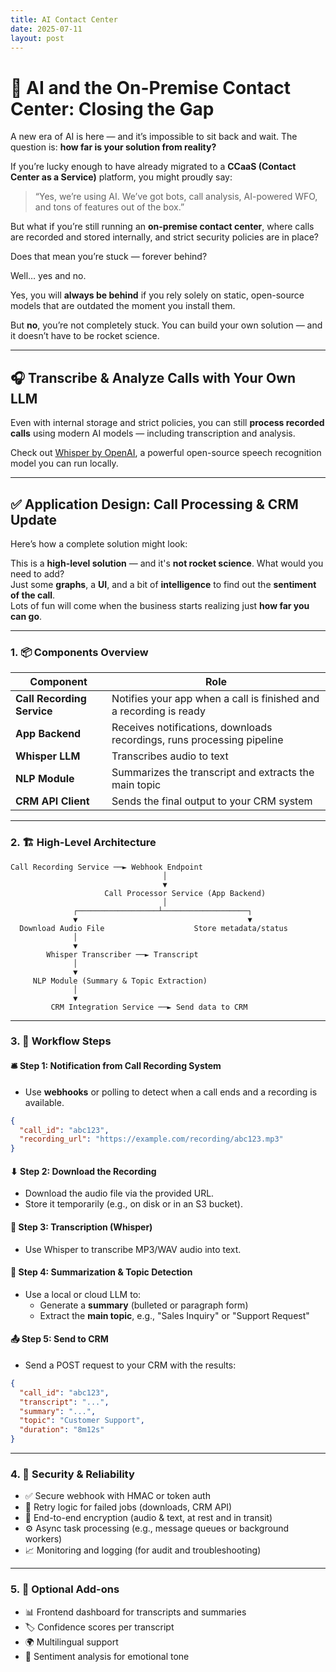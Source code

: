 ```yaml
---
title: AI Contact Center
date: 2025-07-11
layout: post
---
```


# 🤖 AI and the On-Premise Contact Center: Closing the Gap

A new era of AI is here — and it’s impossible to sit back and wait. The question is: **how far is your solution from reality?**

If you’re lucky enough to have already migrated to a **CCaaS (Contact Center as a Service)** platform, you might proudly say:

> “Yes, we’re using AI. We’ve got bots, call analysis, AI-powered WFO, and tons of features out of the box.”

But what if you’re still running an **on-premise contact center**, where calls are recorded and stored internally, and strict security policies are in place?

Does that mean you’re stuck — forever behind?

Well… yes and no.

Yes, you will **always be behind** if you rely solely on static, open-source models that are outdated the moment you install them.

But **no**, you’re not completely stuck. You can build your own solution — and it doesn’t have to be rocket science.

---

## 🎧 Transcribe & Analyze Calls with Your Own LLM

Even with internal storage and strict policies, you can still **process recorded calls** using modern AI models — including transcription and analysis.

Check out [Whisper by OpenAI](https://github.com/openai/whisper), a powerful open-source speech recognition model you can run locally.

---

## ✅ Application Design: Call Processing & CRM Update

Here’s how a complete solution might look:

This is a **high-level solution** — and it's **not rocket science**. What would you need to add?  
Just some **graphs**, a **UI**, and a bit of **intelligence** to find out the **sentiment of the call**.  
Lots of fun will come when the business starts realizing just **how far you can go**.

---

### 1. 📦 Components Overview

| Component              | Role                                                                 |
|------------------------|----------------------------------------------------------------------|
| **Call Recording Service** | Notifies your app when a call is finished and a recording is ready |
| **App Backend**            | Receives notifications, downloads recordings, runs processing pipeline |
| **Whisper LLM**            | Transcribes audio to text                                          |
| **NLP Module**             | Summarizes the transcript and extracts the main topic              |
| **CRM API Client**         | Sends the final output to your CRM system                          |

---

### 2. 🏗 High-Level Architecture

```
Call Recording Service ──► Webhook Endpoint
                                  │
                                  ▼
                     Call Processor Service (App Backend)
                                  │
              ┌──────────────────┴───────────────────┐
              ▼                                      ▼
  Download Audio File                    Store metadata/status
              │
              ▼
        Whisper Transcriber ──► Transcript
              │
              ▼
     NLP Module (Summary & Topic Extraction)
              │
              ▼
         CRM Integration Service ──► Send data to CRM
```

---

### 3. 🔁 Workflow Steps

#### 🛎 Step 1: Notification from Call Recording System
- Use **webhooks** or polling to detect when a call ends and a recording is available.

```json
{
  "call_id": "abc123",
  "recording_url": "https://example.com/recording/abc123.mp3"
}
```

#### ⬇ Step 2: Download the Recording
- Download the audio file via the provided URL.
- Store it temporarily (e.g., on disk or in an S3 bucket).

#### 🧠 Step 3: Transcription (Whisper)
- Use Whisper to transcribe MP3/WAV audio into text.

#### 📝 Step 4: Summarization & Topic Detection
- Use a local or cloud LLM to:
  - Generate a **summary** (bulleted or paragraph form)
  - Extract the **main topic**, e.g., "Sales Inquiry" or "Support Request"

#### 📤 Step 5: Send to CRM
- Send a POST request to your CRM with the results:

```json
{
  "call_id": "abc123",
  "transcript": "...",
  "summary": "...",
  "topic": "Customer Support",
  "duration": "8m12s"
}
```

---

### 4. 🔐 Security & Reliability

- ✅ Secure webhook with HMAC or token auth  
- 🔁 Retry logic for failed jobs (downloads, CRM API)  
- 🔐 End-to-end encryption (audio & text, at rest and in transit)  
- ⚙️ Async task processing (e.g., message queues or background workers)  
- 📈 Monitoring and logging (for audit and troubleshooting)  

---

### 5. 🧩 Optional Add-ons

- 📊 Frontend dashboard for transcripts and summaries  
- 🏷 Confidence scores per transcript  
- 🌍 Multilingual support  
- 🙂 Sentiment analysis for emotional tone  

